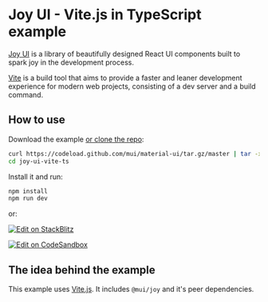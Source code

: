 # Joy UI - Vite.js in TypeScript example

[Joy UI](https://mui.com/joy-ui/getting-started/) is a library of beautifully designed React UI components built to spark joy in the development process.

[Vite](https://vitejs.dev/) is a build tool that aims to provide a faster and leaner development experience for modern web projects, consisting of a dev server and a build command.

## How to use

Download the example [or clone the repo](https://github.com/mui/material-ui):

```bash
curl https://codeload.github.com/mui/material-ui/tar.gz/master | tar -xz --strip=2 material-ui-master/examples/joy-ui-vite-ts
cd joy-ui-vite-ts
```

Install it and run:

```bash
npm install
npm run dev
```

or:

[![Edit on StackBlitz](https://developer.stackblitz.com/img/open_in_stackblitz.svg)](https://stackblitz.com/github/mui/material-ui/tree/master/examples/joy-ui-vite-ts)

[![Edit on CodeSandbox](https://codesandbox.io/static/img/play-codesandbox.svg)](https://codesandbox.io/s/github/mui/material-ui/tree/master/examples/joy-ui-vite-ts)

## The idea behind the example

This example uses [Vite.js](https://github.com/vitejs/vite).
It includes `@mui/joy` and it's peer dependencies.
